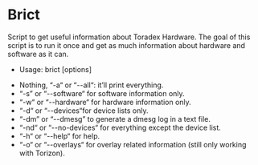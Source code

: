 # Brict 
Script to get useful information about Toradex Hardware. The goal of this script is to run it once and get as much information about hardware and software as it can.


* Usage: brict [options]

- Nothing, “-a“ or “--all“: it’ll print everything.
- “-s” or “--software“ for software information only.
- “-w“ or “--hardware“ for hardware information only.
- “-d“ or “--devices“for device lists only.
- “-dm” or “--dmesg” to generate a dmesg log in a text file.
- “-nd“ or “--no-devices“ for everything except the device list.
- “-h“ or “--help“ for help.
- “-o“ or “--overlays“ for overlay related information (still only working with Torizon).
